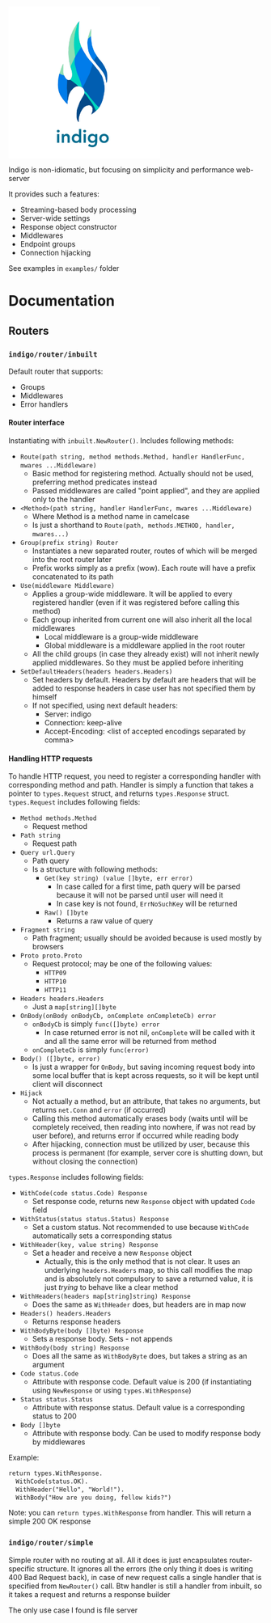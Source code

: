 <img src="logo.png" alt="drawing" width="300" align="top" title="What are you looking for?"/>

Indigo is non-idiomatic, but focusing on simplicity and performance web-server

It provides such a features:
- Streaming-based body processing
- Server-wide settings
- Response object constructor
- Middlewares
- Endpoint groups
- Connection hijacking

See examples in `examples/` folder

# Documentation
## Routers
### `indigo/router/inbuilt`
Default router that supports:
- Groups
- Middlewares
- Error handlers

#### Router interface
Instantiating with `inbuilt.NewRouter()`. Includes following methods:
- `Route(path string, method methods.Method, handler HandlerFunc, mwares ...Middleware)`
  - Basic method for registering method. Actually should not be used, preferring method predicates instead
  - Passed middlewares are called "point applied", and they are applied only to the handler
- `<Method>(path string, handler HandlerFunc, mwares ...Middleware)`
  - Where Method is a method name in camelcase
  - Is just a shorthand to `Route(path, methods.METHOD, handler, mwares...)`
- `Group(prefix string) Router`
  - Instantiates a new separated router, routes of which will be merged into the root router later
  - Prefix works simply as a prefix (wow). Each route will have a prefix concatenated to its path
- `Use(middleware Middleware)`
  - Applies a group-wide middleware. It will be applied to every registered handler (even if it was registered before calling this method)
  - Each group inherited from current one will also inherit all the local middlewares
    - Local middleware is a group-wide middleware
    - Global middleware is a middleware applied in the root router
  - All the child groups (in case they already exist) will not inherit newly applied middlewares. So they must be applied before inheriting
- `SetDefaultHeaders(headers headers.Headers)`
  - Set headers by default. Headers by default are headers that will be added to response headers in case user has not specified them by himself
  - If not specified, using next default headers:
    - Server: indigo
    - Connection: keep-alive
    - Accept-Encoding: \<list of accepted encodings separated by comma>

#### Handling HTTP requests
To handle HTTP request, you need to register a corresponding handler with corresponding method and
path. Handler is simply a function that takes a pointer to `types.Request` struct, and returns `types.Response`
struct. 
`types.Request` includes following fields:
- `Method methods.Method`
  - Request method
- `Path string`
  - Request path
- `Query url.Query`
  - Path query
  - Is a structure with following methods:
    - `Get(key string) (value []byte, err error)`
      - In case called for a first time, path query will be parsed because it will not be parsed until user will need it
      - In case key is not found, `ErrNoSuchKey` will be returned
    - `Raw() []byte`
      - Returns a raw value of query
- `Fragment string`
  - Path fragment; usually should be avoided because is used mostly by browsers
- `Proto proto.Proto`
  - Request protocol; may be one of the following values:
    - `HTTP09`
    - `HTTP10`
    - `HTTP11`
- `Headers headers.Headers`
  - Just a `map[string][]byte`
- `OnBody(onBody onBodyCb, onComplete onCompleteCb) error`
  - `onBodyCb` is simply `func([]byte) error`
    - In case returned error is not nil, `onComplete` will be called with it and all the same error will be returned from method
  - `onCompleteCb` is simply `func(error)`
- `Body() ([]byte, error)`
  - Is just a wrapper for `OnBody`, but saving incoming request body into some local buffer that is kept across requests, so it will be kept until client will disconnect
- `Hijack`
  - Not actually a method, but an attribute, that takes no arguments, but returns `net.Conn` and `error` (if occurred)
  - Calling this method automatically erases body (waits until will be completely received, then reading into nowhere, if was not read by user before), and returns error if occurred while reading body
  - After hijacking, connection must be utilized by user, because this process is permanent (for example, server core is shutting down, but without closing the connection)

`types.Response` includes following fields:
- `WithCode(code status.Code) Response`
  - Set response code, returns new `Response` object with updated `Code` field
- `WithStatus(status status.Status) Response`
  - Set a custom status. Not recommended to use because `WithCode` automatically sets a corresponding status
- `WithHeader(key, value string) Response`
  - Set a header and receive a new `Response` object
    - Actually, this is the only method that is not clear. It uses an underlying `headers.Headers` map, so this call modifies the map and is absolutely not compulsory to save a returned value, it is just _trying_ to behave like a clear method
- `WithHeaders(headers map[string]string) Response`
  - Does the same as `WithHeader` does, but headers are in map now
- `Headers() headers.Headers`
  - Returns response headers
- `WithBodyByte(body []byte) Response`
  - Sets a response body. Sets - not appends
- `WithBody(body string) Response`
  - Does all the same as `WithBodyByte` does, but takes a string as an argument
- `Code status.Code`
  - Attribute with response code. Default value is 200 (if instantiating using `NewResponse` or using `types.WithResponse`)
- `Status status.Status`
  - Attribute with response status. Default value is a corresponding status to 200
- `Body []byte`
  - Attribute with response body. Can be used to modify response body by middlewares

Example:
```golang
return types.WithResponse.
  WithCode(status.OK).
  WithHeader("Hello", "World!").
  WithBody("How are you doing, fellow kids?")
```

Note: you can `return types.WithResponse` from handler. This will return a simple 200 OK response

### `indigo/router/simple`
Simple router with no routing at all. All it does is just encapsulates router-specific structure.
It ignores all the errors (the only thing it does is writing 400 Bad Request back), in case of
new request calls a single handler that is specified from `NewRouter()` call. Btw handler is still
a handler from inbuilt, so it takes a request and returns a response builder

The only use case I found is file server
